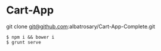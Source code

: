 # Cart-App

git clone git@github.com:albatrosary/Cart-App-Complete.git

```
$ npm i && bower i
$ grunt serve
```
